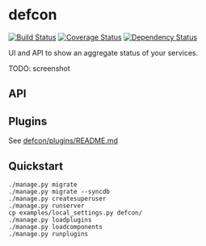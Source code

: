 # defcon

[![Build Status](https://travis-ci.org/iksaif/defcon.svg?branch=master)](https://travis-ci.org/iksaif/defcon)
[![Coverage Status](https://coveralls.io/repos/github/iksaif/defcon/badge.svg)](https://coveralls.io/github/iksaif/defcon?branch=master)
[![Dependency Status](https://gemnasium.com/badges/github.com/iksaif/defcon.svg)](https://gemnasium.com/github.com/iksaif/defcon)

UI and API to show an aggregate status of your services.

TODO: screenshot

## API

## Plugins

See [defcon/plugins/README.md](defcon/plugins/README.md)

## Quickstart

```
./manage.py migrate
./manage.py migrate --syncdb
./manage.py createsuperuser
./manage.py runserver
cp examples/local_settings.py defcon/
./manage.py loadplugins
./manage.py loadcomponents
./manage.py runplugins
```
